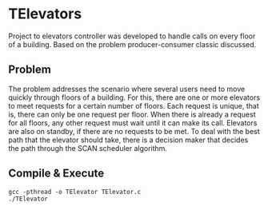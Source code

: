 # TElevators
Project to elevators controller was developed to handle calls on every floor of a building. Based on the problem producer-consumer classic discussed.

## Problem
The problem addresses the scenario where several users need to move quickly through floors of a building. For this, there are one or more elevators to meet requests for a certain number of floors. Each request is unique, that is, there can only be one request per floor. When there is already a request for all floors, any other request must wait until it can make its call. Elevators are also on standby, if there are no requests to be met. To deal with the best path that the elevator should take, there is a decision maker that decides the path through the SCAN scheduler algorithm.


## Compile & Execute

```shell
gcc -pthread -o TElevator TElevator.c
./TElevator
```

